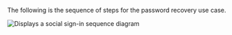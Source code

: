 The following is the sequence of steps for the password recovery use case.

<div class="three-quarter">

![Displays a social sign-in sequence diagram](/img/oie-embedded-sdk/oie-embedded-sdk-use-case-pwd-recovery.png)

</div>
